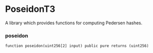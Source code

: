 # PoseidonT3

A library which provides functions for computing Pedersen hashes.

### poseidon

```solidity
function poseidon(uint256[2] input) public pure returns (uint256)
```
